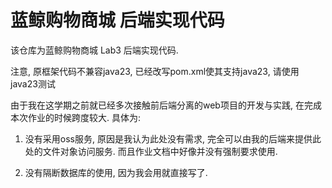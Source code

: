 # 蓝鲸购物商城 后端实现代码

该仓库为蓝鲸购物商城 Lab3 后端实现代码.

注意, 原框架代码不兼容java23, 已经改写pom.xml使其支持java23, 请使用java23测试

由于我在这学期之前就已经多次接触前后端分离的web项目的开发与实践, 在完成本次作业的时候跨度较大. 具体为:

1. 没有采用oss服务, 原因是我认为此处没有需求, 完全可以由我的后端来提供此处的文件对象访问服务. 而且作业文档中好像并没有强制要求使用.

2. 没有隔断数据库的使用, 因为我会用就直接写了.

